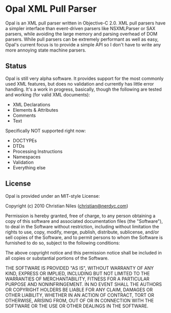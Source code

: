 # Opal XML Pull Parser

Opal is an XML pull parser written in Objective-C 2.0. XML pull parsers have a simpler interface than event-driven
parsers like NSXMLParser or SAX parsers, while avoiding the large memory and parsing overhead of DOM parsers. While
pull parsers can be extremely performant as well as easy, Opal's current focus is to provide a simple API so I don't
have to write any more annoying state machine parsers.

## Status

Opal is still very alpha software. It provides support for the most commonly used XML features, but does no validation
and currently has little error handling. It's a work in progress, basically, though the following are tested and working
(for valid XML documents):

* XML Declarations
* Elements &amp; Attributes
* Comments
* Text

Specifically NOT supported right now:

* DOCTYPEs
* DTDs
* Processing Instructions
* Namespaces
* Validation
* Everything else

## License

Opal is provided under an MIT-style License:

Copyright (c) 2010 Christian Niles (christian@nerdyc.com)

Permission is hereby granted, free of charge, to any person obtaining a copy
of this software and associated documentation files (the "Software"), to deal
in the Software without restriction, including without limitation the rights
to use, copy, modify, merge, publish, distribute, sublicense, and/or sell
copies of the Software, and to permit persons to whom the Software is
furnished to do so, subject to the following conditions:

The above copyright notice and this permission notice shall be included in
all copies or substantial portions of the Software.

THE SOFTWARE IS PROVIDED "AS IS", WITHOUT WARRANTY OF ANY KIND, EXPRESS OR
IMPLIED, INCLUDING BUT NOT LIMITED TO THE WARRANTIES OF MERCHANTABILITY,
FITNESS FOR A PARTICULAR PURPOSE AND NONINFRINGEMENT. IN NO EVENT SHALL THE
AUTHORS OR COPYRIGHT HOLDERS BE LIABLE FOR ANY CLAIM, DAMAGES OR OTHER
LIABILITY, WHETHER IN AN ACTION OF CONTRACT, TORT OR OTHERWISE, ARISING FROM,
OUT OF OR IN CONNECTION WITH THE SOFTWARE OR THE USE OR OTHER DEALINGS IN
THE SOFTWARE.